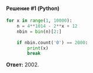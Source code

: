 #### Решение #1 (Python)
```python
for x in range(1, 10000):
	n = 4**1014 - 2**x + 12
	nbin = bin(n)[2:]
	
	if nbin.count('0') == 2000:
		print(x)
		break
```
**Ответ:** 2002.
